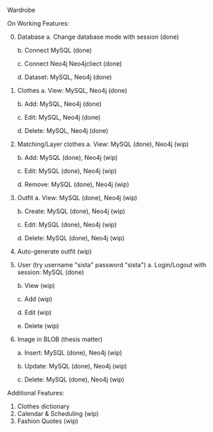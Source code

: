 Wardrobe 

On Working Features:

0. Database
	a. Change database mode with session (done)

	b. Connect MySQL (done)

	c. Connect Neo4j Neo4jcliect (done)

	d. Dataset: MySQL, Neo4j (done)
1. Clothes
	a. View: MySQL, Neo4j (done)

	b. Add: MySQL, Neo4j (done)

	c. Edit: MySQL, Neo4j (done)

	d. Delete: MySQL, Neo4j (done)
2. Matching/Layer clothes
	a. View: MySQL (done), Neo4j (wip)

	b. Add: MySQL (done), Neo4j (wip)

	c. Edit: MySQL (done), Neo4j (wip)

	d. Remove: MySQL (done), Neo4j (wip)
3. Outfit
	a. View: MySQL (done), Neo4j (wip)

	b. Create: MySQL (done), Neo4j (wip)

	c. Edit: MySQL (done), Neo4j (wip)

	d. Delete: MySQL (done), Neo4j (wip)
4. Auto-generate outfit (wip)
5. User (try username "sista" password "sista")
	a. Login/Logout with session: MySQL (done)

	b. View (wip)

	c. Add (wip)

	d. Edit (wip)

	e. Delete (wip)
6. Image in BLOB (thesis matter)

	a. Insert: MySQL (done), Neo4j (wip)

	b. Update: MySQL (done), Neo4j (wip)

	c. Delete: MySQL (done), Neo4j (wip)

Additional Features:

1. Clothes dictionary
2. Calendar & Scheduling (wip)
3. Fashion Quotes (wip)
